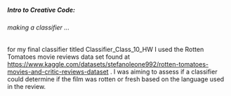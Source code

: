 ##### Intro to Creative Code:

###### making a classifier ...

for my final classifier titled Classifier_Class_10_HW I used the Rotten Tomatoes movie reviews data set found at https://www.kaggle.com/datasets/stefanoleone992/rotten-tomatoes-movies-and-critic-reviews-dataset . I was aiming to assess if a classifier could determine if the film was rotten or fresh based on the language used in the review. 

